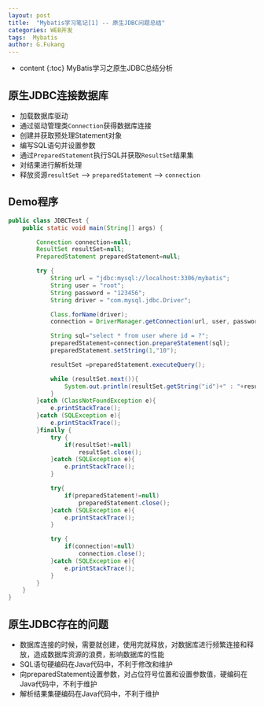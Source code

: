```yaml
---
layout: post
title:  "Mybatis学习笔记[1] -- 原生JDBC问题总结"
categories: WEB开发
tags:  Mybatis
author: G.Fukang
---
```

* content
{:toc}
MyBatis学习之原生JDBC总结分析



## 原生JDBC连接数据库

- 加载数据库驱动
- 通过驱动管理类`Connection`获得数据库连接
- 创建并获取预处理Statement对象
- 编写SQL语句并设置参数
- 通过`PreparedStatement`执行SQL并获取`ResultSet`结果集
- 对结果进行解析处理
- 释放资源`resultSet` --> `preparedStatement` --> `connection`

## Demo程序

```java
public class JDBCTest {
    public static void main(String[] args) {

        Connection connection=null;
        ResultSet resultSet=null;
        PreparedStatement preparedStatement=null;

        try {
            String url = "jdbc:mysql://localhost:3306/mybatis";
            String user = "root";
            String password = "123456";
            String driver = "com.mysql.jdbc.Driver";

            Class.forName(driver);
            connection = DriverManager.getConnection(url, user, password);

            String sql="select * from user where id = ?";
            preparedStatement=connection.prepareStatement(sql);
            preparedStatement.setString(1,"10");

            resultSet =preparedStatement.executeQuery();

            while (resultSet.next()){
                System.out.println(resultSet.getString("id")+" : "+resultSet.getString("username"));
            }
        }catch (ClassNotFoundException e){
            e.printStackTrace();
        }catch (SQLException e){
            e.printStackTrace();
        }finally {
            try {
                if(resultSet!=null)
                    resultSet.close();
            }catch (SQLException e){
                e.printStackTrace();
            }

            try{
                if(preparedStatement!=null)
                    preparedStatement.close();
            }catch (SQLException e){
                e.printStackTrace();
            }

            try {
                if(connection!=null)
                    connection.close();
            }catch (SQLException e){
                e.printStackTrace();
            }
        }
    }
}
```

## 原生JDBC存在的问题

- 数据库连接的时候，需要就创建，使用完就释放，对数据库进行频繁连接和释放，造成数据库资源的浪费，影响数据库的性能
- SQL语句硬编码在Java代码中，不利于修改和维护
- 向preparedStatement设置参数，对占位符号位置和设置参数值，硬编码在Java代码中，不利于维护
- 解析结果集硬编码在Java代码中，不利于维护